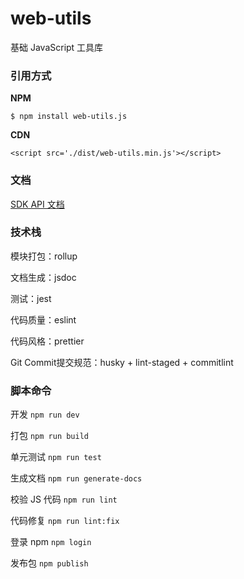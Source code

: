 # web-utils

基础 JavaScript 工具库

### 引用方式

**NPM**

`$ npm install web-utils.js`

**CDN**

`<script src='./dist/web-utils.min.js'></script>`

### 文档

[SDK API 文档](https://cengbin.github.io/web-utils)


### 技术栈

模块打包：rollup

文档生成：jsdoc

测试：jest

代码质量：eslint

代码风格：prettier

Git Commit提交规范：husky + lint-staged + commitlint

### 脚本命令
开发 `npm run dev`

打包 `npm run build`

单元测试 `npm run test`

生成文档 `npm run generate-docs`

校验 JS 代码 `npm run lint`

代码修复 `npm run lint:fix`

登录 npm `npm login`

发布包 `npm publish`